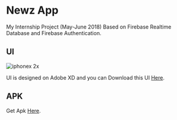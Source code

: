 # Newz App

My Internship Project (May-June 2018)
Based on Firebase Realtime Database and Firebase Authentication.

## UI
![iphonex 2x](https://user-images.githubusercontent.com/37221963/42654501-7076da4c-8636-11e8-93e7-460250910dc2.png)


UI is designed on Adobe XD and you can Download this UI [Here](https://drive.google.com/open?id=14soOvg7wxN6k-Btbo4O_RKHHso0A3YVc).

## APK

Get Apk [Here](https://drive.google.com/open?id=1OBtzZvwlpVlKA_mZlE49hiW6nHg0TuMs).





